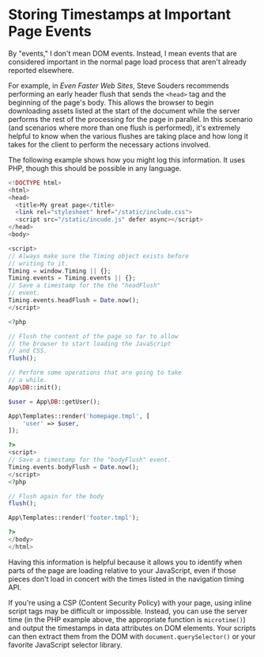 # Storing Timestamps at Important Page Events

By "events," I don't mean DOM events. Instead, I mean events that are considered important in the normal page load process that aren't already reported elsewhere.

For example, in *Even Faster Web Sites*, Steve Souders recommends performing an early header flush that sends the `<head>` tag and the beginning of the page's body. This allows the browser to begin downloading assets listed at the start of the document while the server performs the rest of the processing for the page in parallel. In this scenario (and scenarios where more than one flush is performed), it's extremely helpful to know when the various flushes are taking place and how long it takes for the client to perform the necessary actions involved.

The following example shows how you might log this information. It uses PHP, though this should be possible in any language.

```php
<!DOCTYPE html>
<html>
<head>
  <title>My great page</title>
  <link rel="stylesheet" href="/static/include.css">
  <script src="/static/incude.js" defer async></script>
</head>
<body>

<script>
// Always make sure the Timing object exists before
// writing to it.
Timing = window.Timing || {};
Timing.events = Timing.events || {};
// Save a timestamp for the the "headFlush"
// event.
Timing.events.headFlush = Date.now();
</script>

<?php

// Flush the content of the page so far to allow
// the browser to start loading the JavaScript
// and CSS.
flush();

// Perform some operations that are going to take
// a while.
App\DB::init();

$user = App\DB::getUser();

App\Templates::render('homepage.tmpl', [
    'user' => $user,
]);

?>
<script>
// Save a timestamp for the "bodyFlush" event.
Timing.events.bodyFlush = Date.now();
</script>
<?php

// Flush again for the body
flush();

App\Templates::render('footer.tmpl');

?>
</body>
</html>
```

Having this information is helpful because it allows you to identify when parts of the page are loading relative to your JavaScript, even if those pieces don't load in concert with the times listed in the navigation timing API.

If you're using a CSP (Content Security Policy) with your page, using inline script tags may be difficult or impossible. Instead, you can use the server time (in the PHP example above, the appropriate function is `microtime()`) and output the timestamps in data attributes on DOM elements. Your scripts can then extract them from the DOM with `document.querySelector()` or your favorite JavaScript selector library.
